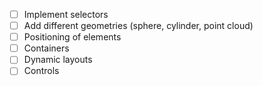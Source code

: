 - [ ] Implement selectors
- [ ] Add different geometries (sphere, cylinder, point cloud)
- [ ] Positioning of elements
- [ ] Containers
- [ ] Dynamic layouts
- [ ] Controls

